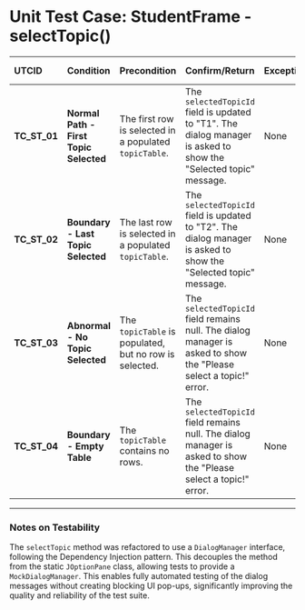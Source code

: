 # Unit Test Case: StudentFrame - selectTopic()

| UTCID | Condition | Precondition | Confirm/Return | Exception | Log Message | Result | Type |
| :--- | :--- | :--- | :--- | :--- | :--- | :--- | :--- |
| **TC_ST_01** | **Normal Path - First Topic Selected** | The first row is selected in a populated `topicTable`. | The `selectedTopicId` field is updated to "T1". The dialog manager is asked to show the "Selected topic" message. | None | N/A | The `selectedTopicId` is correctly updated and the user is notified. | N |
| **TC_ST_02** | **Boundary - Last Topic Selected** | The last row is selected in a populated `topicTable`. | The `selectedTopicId` field is updated to "T2". The dialog manager is asked to show the "Selected topic" message. | None | N/A | The selection logic works at the boundary of the dataset. | B |
| **TC_ST_03** | **Abnormal - No Topic Selected** | The `topicTable` is populated, but no row is selected. | The `selectedTopicId` field remains null. The dialog manager is asked to show the "Please select a topic!" error. | None | N/A | The application correctly handles the case where no topic is selected. | A |
| **TC_ST_04** | **Boundary - Empty Table** | The `topicTable` contains no rows. | The `selectedTopicId` field remains null. The dialog manager is asked to show the "Please select a topic!" error. | None | N/A | The method handles an empty table without error. | B |

---
### **Notes on Testability**
The `selectTopic` method was refactored to use a `DialogManager` interface, following the Dependency Injection pattern. This decouples the method from the static `JOptionPane` class, allowing tests to provide a `MockDialogManager`. This enables fully automated testing of the dialog messages without creating blocking UI pop-ups, significantly improving the quality and reliability of the test suite.
